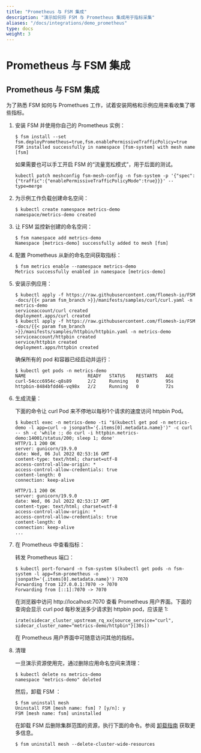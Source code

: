 ```yaml
---
title: "Prometheus 与 FSM 集成"
description: "演示如何将 FSM 与 Prometheus 集成用于指标采集"
aliases: "/docs/integrations/demo_prometheus"
type: docs
weight: 3
---
```


# Prometheus 与 FSM 集成

## Prometheus 与 FSM 集成

为了熟悉 FSM 如何与 Promethues 工作，试着安装网格和示例应用来看收集了哪些指标。

1. 安装 FSM 并使用你自己的 Prometheus 实例：

   ```console
   $ fsm install --set fsm.deployPrometheus=true,fsm.enablePermissiveTrafficPolicy=true
   FSM installed successfully in namespace [fsm-system] with mesh name [fsm]
   ```
   如果需要也可以手工开启 FSM 的“流量宽松模式”，用于后面的测试。   
   ```console.
   kubectl patch meshconfig fsm-mesh-config -n fsm-system -p '{"spec":{"traffic":{"enablePermissiveTrafficPolicyMode":true}}}' --type=merge

1. 为示例工作负载创建命名空间：

   ```console
   $ kubectl create namespace metrics-demo
   namespace/metrics-demo created
   ```

1. 让 FSM 监控新创建的命名空间：

   ```console
   $ fsm namespace add metrics-demo
   Namespace [metrics-demo] successfully added to mesh [fsm]
   ```

1. 配置 Prometheus 从新的命名空间获取指标：

   ```console
   $ fsm metrics enable --namespace metrics-demo
   Metrics successfully enabled in namespace [metrics-demo]
   ```

1. 安装示例应用：

   ```console
   $ kubectl apply -f https://raw.githubusercontent.com/flomesh-io/FSM -docs/{{< param fsm_branch >}}/manifests/samples/curl/curl.yaml -n metrics-demo
   serviceaccount/curl created
   deployment.apps/curl created
   $ kubectl apply -f https://raw.githubusercontent.com/flomesh-io/FSM -docs/{{< param fsm_branch >}}/manifests/samples/httpbin/httpbin.yaml -n metrics-demo
   serviceaccount/httpbin created
   service/httpbin created
   deployment.apps/httpbin created
   ```

   确保所有的 pod 和容器已经启动并运行：

   ```console
   $ kubectl get pods -n metrics-demo
   NAME                       READY   STATUS    RESTARTS   AGE
   curl-54ccc6954c-q8s89      2/2     Running   0          95s
   httpbin-8484bfdd46-vq98x   2/2     Running   0          72s
   ```

1. 生成流量：

   下面的命令让 curl Pod 来不停地以每秒1个请求的速度访问 httpbin Pod。

   ```console
   $ kubectl exec -n metrics-demo -ti "$(kubectl get pod -n metrics-demo -l app=curl -o jsonpath='{.items[0].metadata.name}')" -c curl -- sh -c 'while :; do curl -i httpbin.metrics-demo:14001/status/200; sleep 1; done'
   HTTP/1.1 200 OK
   server: gunicorn/19.9.0
   date: Wed, 06 Jul 2022 02:53:16 GMT
   content-type: text/html; charset=utf-8
   access-control-allow-origin: *
   access-control-allow-credentials: true
   content-length: 0
   connection: keep-alive

   HTTP/1.1 200 OK
   server: gunicorn/19.9.0
   date: Wed, 06 Jul 2022 02:53:17 GMT
   content-type: text/html; charset=utf-8
   access-control-allow-origin: *
   access-control-allow-credentials: true
   content-length: 0
   connection: keep-alive
   ...
   ```

1. 在 Prometheus 中查看指标：

    转发 Prometheus 端口：

   ```console
   $ kubectl port-forward -n fsm-system $(kubectl get pods -n fsm-system -l app=fsm-prometheus -o jsonpath='{.items[0].metadata.name}') 7070
   Forwarding from 127.0.0.1:7070 -> 7070
   Forwarding from [::1]:7070 -> 7070
   ```

   在浏览器中访问 http://localhost:7070 查看 Prometheus 用户界面。下面的查询会显示 curl pod 每秒发送多少请求到 httpbin pod，应该是 1:

   ```
   irate(sidecar_cluster_upstream_rq_xx{source_service="curl", sidecar_cluster_name="metrics-demo/httpbin"}[30s])
   ```

   在 Prometheus 用户界面中可随意访问其他的指标。

1. 清理

   一旦演示资源使用完，通过删除应用命名空间来清理：

   ```console
   $ kubectl delete ns metrics-demo
   namespace "metrics-demo" deleted
   ```

   然后，卸载 FSM ：

   ```
   $ fsm uninstall mesh
   Uninstall FSM [mesh name: fsm] ? [y/n]: y
   FSM [mesh name: fsm] uninstalled
   ```

   在卸载 FSM 后删除集群范围的资源，执行下面的命令。参阅 [卸载指南](/guides/uninstall/) 获取更多信息。

   ```console
   $ fsm uninstall mesh --delete-cluster-wide-resources
   ```